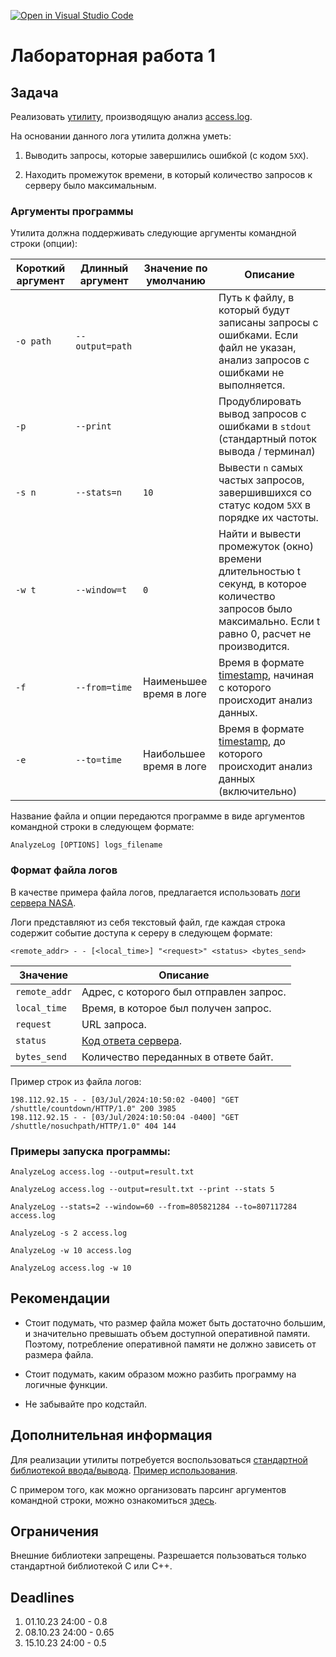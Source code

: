 [![Open in Visual Studio Code](https://classroom.github.com/assets/open-in-vscode-2e0aaae1b6195c2367325f4f02e2d04e9abb55f0b24a779b69b11b9e10269abc.svg)](https://classroom.github.com/online_ide?assignment_repo_id=16081398&assignment_repo_type=AssignmentRepo)
# Лабораторная работа 1

## Задача

Реализовать [утилиту](https://ru.wikipedia.org/wiki/%D0%A3%D1%82%D0%B8%D0%BB%D0%B8%D1%82%D0%B0), производящую анализ [access.log](https://ru.wikipedia.org/wiki/Access.log).


На основании данного лога утилита должна уметь:

1. Выводить запросы, которые завершились ошибкой (с кодом `5XX`).

2. Находить промежуток времени, в который количество запросов к серверу было максимальным.


### Аргументы программы

Утилита должна поддерживать следующие аргументы командной строки (опции):

| Короткий аргумент | Длинный аргумент  | Значение по умолчанию   | Описание |
|-------------------|-------------------|-------------------------|----------|
| `-o path`         | `--output=path`   |                         | Путь к файлу, в который будут записаны запросы с ошибками. Если файл не указан, анализ запросов с ошибками не выполняется. |
| `-p`              | `--print`         |                         | Продублировать вывод запросов с ошибками в `stdout` (стандартный поток вывода / терминал) |
| `-s n`            | `--stats=n`       | `10`                    | Вывести `n` самых частых запросов, завершившихся со статус кодом `5XX` в порядке их частоты. |
| `-w t`            | `--window=t`      | `0`                     | Найти и вывести промежуток (окно) времени длительностью t секунд, в которое количество запросов было максимально. Eсли t равно 0, расчет не производится. |
| `-f`              | `--from=time`     | Наименьшее время в логе | Время в формате [timestamp](https://www.unixtimestamp.com), начиная с которого происходит анализ данных. |
| `-е`              | `--to=time`       | Наибольшее время в логе | Время в формате [timestamp](https://www.unixtimestamp.com), до которого происходит анализ данных (включительно) |

Название файла и опции передаются программе в виде аргументов командной строки в следующем формате:

```
AnalyzeLog [OPTIONS] logs_filename
```

### Формат файла логов

В качестве примера файла логов, предлагается использовать [логи сервера NASA](https://drive.google.com/file/d/1jjzMocc0Rn9TqkK_51Oo93Fy78KYnm2i/view).

Логи представляют из себя текстовый файл, где каждая строка содержит событие доступа к сереру в следующем формате:

`<remote_addr> - - [<local_time>] "<request>" <status> <bytes_send>`

| Значение     | Описание                                |
|--------------|-----------------------------------------|
| `remote_addr`| Адрес, с которого был отправлен запрос. |
| `local_time` | Время, в которое был получен запрос.    |
| `request`    | URL запроса.                            |
| `status`     | [Код ответа сервера](https://developer.mozilla.org/en-US/docs/Web/HTTP/Status). |
| `bytes_send` | Количество переданных в ответе байт.    |

Пример строк из файла логов:

```
198.112.92.15 - - [03/Jul/2024:10:50:02 -0400] "GET /shuttle/countdown/HTTP/1.0" 200 3985
198.112.92.15 - - [03/Jul/2024:10:50:04 -0400] "GET /shuttle/nosuchpath/HTTP/1.0" 404 144
```

### Примеры запуска программы:

```
AnalyzeLog access.log --output=result.txt
```

```
AnalyzeLog access.log --output=result.txt --print --stats 5
```

```
AnalyzeLog --stats=2 --window=60 --from=805821284 --to=807117284 access.log
```

```
AnalyzeLog -s 2 access.log
```

```
AnalyzeLog -w 10 access.log
```

```
AnalyzeLog access.log -w 10
```

## Рекомендации

- Стоит подумать, что размер файла может быть достаточно большим, и значительно превышать объем доступной оперативной памяти. Поэтому, потребление оперативной памяти не должно зависеть от размера файла.

- Стоит подумать, каким образом можно разбить программу на логичные функции.

- Не забывайте про кодстайл.

## Дополнительная информация

Для реализации утилиты потребуется воспользоваться [стандартной библиотекой ввода/вывода](https://en.cppreference.com/w/cpp/io/basic_ifstream). [Пример использования](https://cplusplus.com/doc/tutorial/files/).

С примером того, как можно организовать парсинг аргументов командной строки, можно ознакомиться [здесь](http://www.cplusplus.com/articles/DEN36Up4/).

## Ограничения

Внешние библиотеки запрещены. Разрешается пользоваться только стандартной библиотекой С или С++.

## Deadlines

1. 01.10.23 24:00 - 0.8
2. 08.10.23 24:00 - 0.65
3. 15.10.23 24:00 - 0.5
